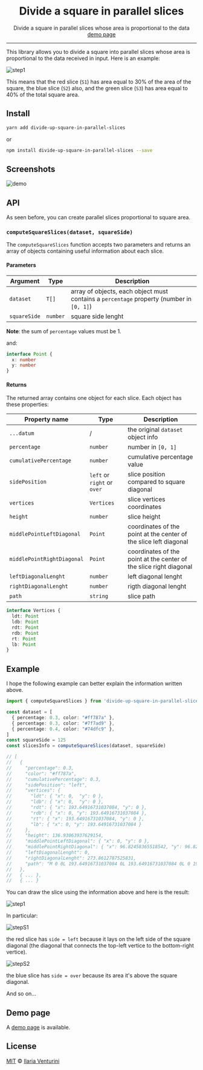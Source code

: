 <div align="center" style="text-align: center;">
  <h1>Divide a square in parallel slices</h1>

Divide a square in parallel slices whose area is proportional to the data
[demo page](https://divide-up-square-in-parallel-slices.vercel.app/)
</div>

<p align="center">
  <!-- npm version 
  <a href="https://www.npmjs.com/package/divide-up-square-in-parallel-slices">
    <img alt="npm"
      src="https://img.shields.io/npm/v/divide-up-square-in-parallel-slices">
  </a>-->
</p>

</div>

---

This library allows you to divide a square into parallel slices whose area is proportional to the data received in input.
Here is an example:

![step1](https://user-images.githubusercontent.com/44204353/103179908-cf93ea00-4890-11eb-842b-8f7d56e98152.png)

This means that the red slice (`S1`) has area equal to 30% of the area of ​​the square, the blue slice (`S2`) also, and the green slice (`S3`) has area equal to 40% of the total square area.

## Install

```bash
yarn add divide-up-square-in-parallel-slices
```

or

```bash
npm install divide-up-square-in-parallel-slices --save
```

## Screenshots

![demo](https://user-images.githubusercontent.com/44204353/103179904-cacf3600-4890-11eb-9eed-687a068f2427.gif)

## API

As seen before, you can create parallel slices proportional to square area.

### `computeSquareSlices(dataset, squareSide)`

The `computeSquareSlices` function accepts two parameters and returns an array of objects containing useful information about each slice.

#### Parameters

| Argument     | Type     | Description                                                                              |
| ------------ | -------- | ---------------------------------------------------------------------------------------- |
| `dataset`    | `T[]`    | array of objects, each object must contains a `percentage` property (number in `[0, 1]`) |
| `squareSide` | `number` | square side lenght                                                                       |

**Note**: the sum of `percentage` values must be 1.

and:

```ts
interface Point {
  x: number
  y: number
}
```

#### Returns

The returned array contains one object for each slice. Each object has these properties:

| Property name              | Type                        | Description                                                        |
| -------------------------- | --------------------------- | ------------------------------------------------------------------ |
| `...datum`                 | /                           | the original `dataset` object info                                 |
| `percentage`               | `number`                    | number in `[0, 1]`                                                 |
| `cumulativePercentage`     | `number`                    | cumulative percentage value                                        |
| `sidePosition`             | `left` or `right` or `over` | slice position compared to square diagonal                         |
| `vertices`                 | `Vertices`                  | slice vertices coordinates                                         |
| `height`                   | `number`                    | slice height                                                       |
| `middlePointLeftDiagonal`  | `Point`                     | coordinates of the point at the center of the slice left diagonal  |
| `middlePointRightDiagonal` | `Point`                     | coordinates of the point at the center of the slice right diagonal |
| `leftDiagonalLenght`       | `number`                    | left diagonal lenght                                               |
| `rightDiagonalLenght`      | `number`                    | rigth diagonal lenght                                              |
| `path`                     | `string`                    | slice path                                                         |

```ts
interface Vertices {
  ldt: Point
  ldb: Point
  rdt: Point
  rdb: Point
  rt: Point
  lb: Point
}
```

## Example

I hope the following example can better explain the information written above.

```ts
import { computeSquareSlices } from 'divide-up-square-in-parallel-slices'

const dataset = [
  { percentage: 0.3, color: "#ff787a" },
  { percentage: 0.3, color: "#7f7ad9" },
  { percentage: 0.4, color: "#74dfc9" },
]
const squareSide = 125
const slicesInfo = computeSquareSlices(dataset, squareSide)

// [
//   {
//     "percentage": 0.3,
//     "color": "#ff787a",
//     "cumulativePercentage": 0.3,
//     "sidePosition": "left",
//     "vertices": {
//       "ldt": { "x": 0,  "y": 0 },
//       "ldb": { "x": 0,  "y": 0 },
//       "rdt": { "x": 193.64916731037084, "y": 0 },
//       "rdb": { "x": 0, "y": 193.64916731037084 },
//       "rt": { "x": 193.64916731037084, "y": 0 },
//       "lb": { "x": 0, "y": 193.64916731037084 }
//     },
//     "height": 136.93063937629154,
//     "middlePointLeftDiagonal": { "x": 0, "y": 0 },
//     "middlePointRightDiagonal": { "x": 96.82458365518542, "y": 96.82458365518542 },
//     "leftDiagonalLenght": 0,
//     "rightDiagonalLenght": 273.8612787525831,
//     "path": "M 0 0L 193.64916731037084 0L 193.64916731037084 0L 0 193.64916731037084L 0 193.64916731037084L 0 0 Z"
//   },
//   { ... },
//   { ... }
```

You can draw the slice using the information above and here is the result:

![step1](https://user-images.githubusercontent.com/44204353/103179926-fce09800-4890-11eb-9de0-ec2cc5e07bf6.png)

In particular:

![stepS1](https://user-images.githubusercontent.com/44204353/103180717-9b242c00-4898-11eb-820e-9f9e96df0635.png)

the red slice has `side = left` because it lays on the left side of the square diagonal (the diagonal that connects the top-left vertice to the bottom-right vertice).

![stepS2](https://user-images.githubusercontent.com/44204353/103180718-9cedef80-4898-11eb-880d-1ad0d5e49032.png)

the blue slice has `side = over` because its area it's above the square diagonal.

And so on...

## Demo page

A [demo page](https://divide-up-square-in-parallel-slices.vercel.app/) is available.

## License

[MIT](https://github.com/ilariaventurini/divide-up-square-in-parallel-slices/blob/master/LICENSE) © [Ilaria Venturini](https://github.com/ilariaventurini)
